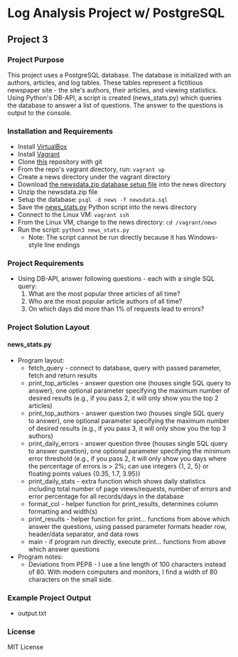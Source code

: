 # Log Analysis Project w/ PostgreSQL
## Project 3

### Project Purpose
This project uses a PostgreSQL database.  The database is initialized with an authors, articles, and log tables.  These tables represent a fictitious newspaper site - the site's authors, their articles, and viewing statistics.  Using Python's DB-API, a script is created (news_stats.py) which queries the database to answer a list of questions.  The answer to the questions is output to the console.

### Installation and Requirements
* Install [VirtualBox](https://www.virtualbox.org/wiki/Downloads)
* Install [Vagrant](https://www.vagrantup.com/downloads.html)
* Clone [this](https://github.com/udacity/fullstack-nanodegree-vm) repository with git
* From the repo's vagrant directory, run:  `vagrant up`
* Create a news directory under the vagrant directory
* Download [the newsdata.zip database setup file](https://d17h27t6h515a5.cloudfront.net/topher/2016/August/57b5f748_newsdata/newsdata.zip) into the news directory
* Unzip the newsdata.zip file
* Setup the database:  `psql -d news -f newsdata.sql`
* Save the [news_stats.py](https://gist.github.com/sockduct/88a2058e6433b4b8c00c5e35bfaf3655) Python script into the news directory
* Connect to the Linux VM:  `vagrant ssh`
* From the Linux VM, change to the news directory:  `cd /vagrant/news`
* Run the script:  `python3 news_stats.py`
  * Note:  The script cannot be run directly because it has Windows-style line endings

### Project Requirements
* Using DB-API, answer following questions - each with a single SQL query:
  1. What are the most popular three articles of all time?
  2. Who are the most popular article authors of all time?
  3. On which days did more than 1% of requests lead to errors?

### Project Solution Layout
#### news_stats.py
* Program layout:
  * fetch_query - connect to database, query with passed parameter, fetch and return results
  * print_top_articles - answer question one (houses single SQL query to answer), one optional parameter specifying the maximum number of desired results (e.g., if you pass 2, it will only show you the top 2 articles)
  * print_top_authors - answer question two (houses single SQL query to answer), one optional parameter specifying the maximum number of desired results (e.g., if you pass 3, it will only show you the top 3 authors)
  * print_daily_errors - answer question three (houses single SQL query to answer question), one optional parameter specifying the minimum error threshold (e.g., if you pass 2, it will only show you days where the percentage of errors is > 2%; can use integers {1, 2, 5} or floating points values {0.35, 1.7, 3.95})
  * print_daily_stats - extra function which shows daily statistics including total number of page views/requests, number of errors and error percentage for all records/days in the database
  * format_col - helper function for print_results, determines column formatting and width(s)
  * print_results - helper function for print... functions from above which answer the questions, using passed parameter formats header row, header/data separator, and data rows
  * main - if program run directly, execute print... functions from above which answer questions
* Program notes:
  * Deviations from PEP8 - I use a line length of 100 characters instead of 80.  With modern computers and monitors, I find a width of 80 characters on the small side.

### Example Project Output
* output.txt

### License
MIT License

